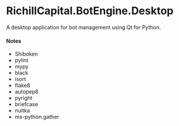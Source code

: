 # RichillCapital.BotEngine.Desktop

A desktop application for bot management using Qt for Python.






#### Notes
- Shiboken
- pylint
- mypy
- black
- isort
- flake8
- autopep8
- pyright
- briefcase
- nuitka
- ms-python.gather